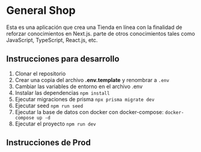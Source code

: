 # General Shop

Esta es una aplicación que crea una Tienda en línea con la finalidad de reforzar conocimientos en Next.js. parte de otros conocimientos tales como JavaScript, TypeScript, React.js, etc.

## Instrucciones para desarrollo

1. Clonar el repositorio
2. Crear una copia del archivo __.env.template__ y renombrar a ```.env```
3. Cambiar las variables de entorno en el archivo .env
4. Instalar las dependencias ```npm install```
5. Ejecutar migraciones de prisma ```npx prisma migrate dev```
6. Ejecutar seed ```npm run seed```
7. Ejecutar la base de datos con docker con docker-compose: ```docker-compose up -d```
8. Ejecutar el proyecto ```npm run dev```

## Instrucciones de Prod